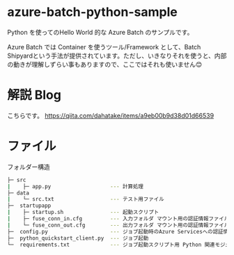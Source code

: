 # azure-batch-python-sample
Python を使ってのHello World 的な Azure Batch のサンプルです。

Azure Batch では Container を使うツール/Framework として、Batch Shipyardという手法が提供されています。ただし、いきなりそれを使うと、内部の動きが理解しずらい事もありますので、ここではそれも使いません😊

# 解説 Blog

こちらです。
https://qiita.com/dahatake/items/a9eb00b9d38d01d66539

# ファイル

フォルダー構造

```bash
├─ src
|    ├─ app.py                   --- 計算処理
├─ data 
|    └─ src.txt                  --- テスト用ファイル
├─  startupapp
|    ├─ startup.sh               --- 起動スクリプト
|    ├─ fuse_conn_in.cfg         --- 入力フォルダ マウント用の認証情報ファイル
|    └─ fuse_conn_out.cfg        --- 出力フォルダ マウント用の認証情報ファイル
├─  config.py                    --- ジョブ起動時のAzure Servicesへの認証情報
├─  python_quickstart_client.py  --- ジョブ起動
└─  requirements.txt             --- ジョブ起動スクリプト用 Python 関連モジュール
```
